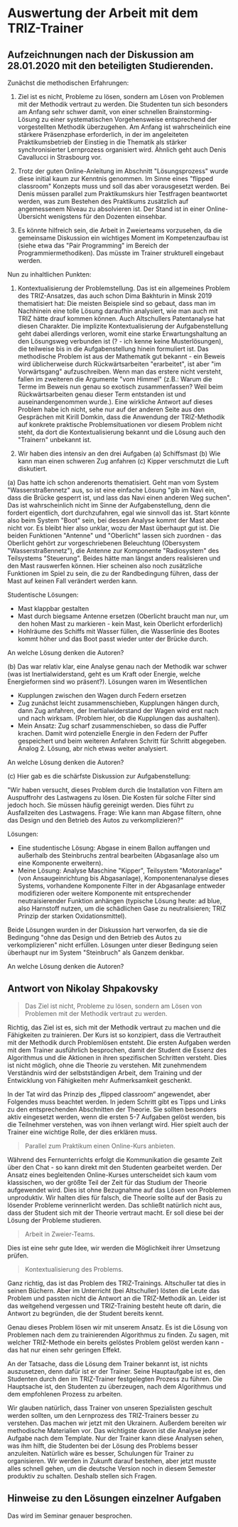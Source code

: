 # Auswertung der Arbeit mit dem TRIZ-Trainer

## Aufzeichnungen nach der Diskussion am 28.01.2020 mit den beteiligten Studierenden.

Zunächst die methodischen Erfahrungen:

1) Ziel ist es nicht, Probleme zu lösen, sondern am Lösen von Problemen mit
der Methodik vertraut zu werden. Die Studenten tun sich besonders am Anfang
sehr schwer damit, von einer schnellen Brainstorming-Lösung zu einer
systematischen Vorgehensweise entsprechend der vorgestellten Methodik
überzugehen.  Am Anfang ist wahrscheinlich eine stärkere Präsenzphase
erforderlich, in der im angeleiteten Praktikumsbetrieb der Einstieg in die
Thematik als stärker synchronisierter Lernprozess organisiert wird.  Ähnlich
geht auch Denis Cavallucci in Strasbourg vor.

2) Trotz der guten Online-Anleitung im Abschnitt "Lösungsprozess" wurde diese
initial kaum zur Kenntnis genommen. Im Sinne eines "flipped classroom"
Konzepts muss und soll das aber vorausgesetzt werden.  Bei Denis müssen
parallel zum Praktikumskurs hier Testfragen beantwortet werden, was zum
Bestehen des Praktikums zusätzlich auf angemessenem Niveau zu absolvieren ist.
Der Stand ist in einer Online-Übersicht wenigstens für den Dozenten einsehbar.

3) Es könnte hilfreich sein, die Arbeit in Zweierteams vorzusehen, da die
gemeinsame Diskussion ein wichtiges Moment im Kompetenzaufbau ist (siehe etwa
das "Pair Programming" im Bereich der Programmiermethodiken). Das müsste
im Trainer strukturell eingebaut werden.

Nun zu inhaltlichen Punkten:

1) Kontextualisierung der Problemstellung. Das ist ein allgemeines Problem des
TRIZ-Ansatzes, das auch schon Dima Bakhturin in Minsk 2019 thematisiert hat:
Die meisten Beispiele sind so gebaut, dass man im Nachhinein eine tolle Lösung
daraufhin analysiert, wie man auch mit TRIZ hätte drauf kommen können. Auch
Altschullers Patentanalyse hat diesen Charakter.  Die implizite
Kontextualisierung der Aufgabenstellung geht dabei allerdings verloren, womit
eine starke Erwartungshaltung an den Lösungsweg verbunden ist (? - ich kenne
keine Musterlösungen), die teilweise bis in die Aufgabenstellung hinein
formuliert ist.  Das methodische Problem ist aus der Mathematik gut bekannt -
ein Beweis wird üblicherweise durch Rückwärtsarbeiten "erarbeitet", ist aber
"im Vorwärtsgang" aufzuschreiben.  Wenn man das erstere nicht versteht, fallen
im zweiteren die Argumente "vom Himmel" (z.B.: Warum die Terme im Beweis nun
genau so exotisch zusammenfassen? Weil beim Rückwärtsarbeiten genau dieser
Term entstanden ist und auseinandergenommen wurde.). Eine wirkliche Antwort
auf dieses Problem habe ich nicht, sehe nur auf der anderen Seite aus den
Gesprächen mit Kirill Domkin, dass die Anwendung der TRIZ-Methodik auf
konkrete praktische Problemsituationen vor diesem Problem nicht steht, da dort
die Kontextualisierung bekannt und die Lösung auch den "Trainern" unbekannt
ist.

2) Wir haben dies intensiv an den drei Aufgaben
(a) Schiffsmast
(b) Wie kann man einen schweren Zug anfahren
(c) Kipper verschmutzt die Luft
diskutiert.

(a) Das hatte ich schon anderenorts thematisiert. Geht man vom System
"Wasserstraßennetz" aus, so ist eine einfache Lösung "gib im Navi ein, dass
die Brücke gesperrt ist, und lass das Navi einen anderen Weg suchen".  Das ist
wahrscheinlich nicht im Sinne der Aufgabenstellung, denn die fordert
eigentlich, dort durchzufahren, egal wie sinnvoll das ist.  Start könnte also
beim System "Boot" sein, bei dessen Analyse kommt der Mast aber nicht vor.  Es
bleibt hier also unklar, wozu der Mast überhaupt gut ist. Die beiden
Funktionen "Antenne" und "Oberlicht" lassen sich zuordnen - das Oberlicht
gehört zur vorgeschriebenen Beleuchtung (Obersystem "Wasserstraßennetz"), die
Antenne zur Komponente "Radiosystem" des Teilsystems "Steuerung". Beides hätte
man längst anders realisieren und den Mast rauswerfen können.  Hier scheinen
also noch zusätzliche Funktionen im Spiel zu sein, die zu der Randbedingung
führen, dass der Mast auf keinen Fall verändert werden kann.

Studentische Lösungen:
* Mast klappbar gestalten
* Mast durch biegsame Antenne ersetzen (Oberlicht braucht man nur, um den
  hohen Mast zu markieren - kein Mast, kein Oberlicht erforderlich)
* Hohlräume des Schiffs mit Wasser füllen, die Wasserlinie des Bootes kommt
  höher und das Boot passt wieder unter der Brücke durch.

An welche Lösung denken die Autoren? 

(b) Das war relativ klar, eine Analyse genau nach der Methodik war schwer (was
ist Inertialwiderstand, geht es um Kraft oder Energie, welche Energieformen
sind wo präsent?). Lösungen waren im Wesentlichen
* Kupplungen zwischen den Wagen durch Federn ersetzen
* Zug zunächst leicht zusammenschieben, Kupplungen hängen durch, dann Zug
  anfahren, der Inertialwiderstand der Wagen wird erst nach und nach wirksam.
  (Problem hier, ob die Kupplungen das aushalten).
* Mein Ansatz: Zug scharf zusammenschieben, so dass die Puffer krachen. Damit
  wird potenzielle Energie in den Federn der Puffer gespeichert und beim
  weiteren Anfahren Schritt für Schritt abgegeben. Analog 2. Lösung, abr nich
  etwas weiter analysiert.

An welche Lösung denken die Autoren? 

(c) Hier gab es die schärfste Diskussion zur Aufgabenstellung:

"Wir haben versucht, dieses Problem durch die Installation von Filtern am
Auspuffrohr des Lastwagens zu lösen. Die Kosten für solche Filter sind jedoch
hoch. Sie müssen häufig gereinigt werden. Dies führt zu Ausfallzeiten des
Lastwagens. Frage: Wie kann man Abgase filtern, ohne das Design und den
Betrieb des Autos zu verkomplizieren?"

Lösungen: 
* Eine studentische Lösung: Abgase in einem Ballon auffangen und außerhalb des
  Steinbruchs zentral bearbeiten (Abgasanlage also um eine Komponente
  erweitern).
* Meine Lösung: Analyse Maschine "Kipper", Teilsystem "Motoranlage" (von
  Ansaugeinrichtung bis Abgasanlage), Komponentenanalyse dieses Systems,
  vorhandene Komponente Filter in der Abgasanlage entweder modifizieren oder
  weitere Komponente mit entsprechender neutraisierender Funktion anhängen
  (typische Lösung heute: ad blue, also Harnstoff nutzen, um die schädlichen
  Gase zu neutralisieren; TRIZ Prinzip der starken Oxidationsmittel).

Beide Lösungen wurden in der Diskussion hart verworfen, da sie die Bedingung
"ohne das Design und den Betrieb des Autos zu verkomplizieren" nicht erfüllen.
Lösungen unter dieser Bedingung seien überhaupt nur im System "Steinbruch" als
Ganzem denkbar.

An welche Lösung denken die Autoren?

## Antwort von Nikolay Shpakovsky

<blockquote> Das Ziel ist nicht, Probleme zu lösen, sondern am Lösen von
Problemen mit der Methodik vertraut zu werden. </blockquote>

Richtig, das Ziel ist es, sich mit der Methodik vertraut zu machen und die
Fähigkeiten zu trainieren. Der Kurs ist so konzipiert, dass die Vertrautheit
mit der Methodik durch Problemlösen entsteht. Die ersten Aufgaben werden mit
dem Trainer ausführlich besprochen, damit der Student die Essenz des
Algorithmus und die Aktionen in ihren spezifischen Schritten versteht. Dies
ist nicht möglich, ohne die Theorie zu verstehen. Mit zunehmendem Verständnis
wird der selbstständigen Arbeit, dem Training und der Entwicklung von
Fähigkeiten mehr Aufmerksamkeit geschenkt.

In der Tat wird das Prinzip des „flipped classroom“ angewendet, aber Folgendes
muss beachtet werden. In jedem Schritt gibt es Tipps und Links zu den
entsprechenden Abschnitten der Theorie.  Sie sollten besonders aktiv
eingesetzt werden, wenn die ersten 5-7 Aufgaben gelöst werden, bis die
Teilnehmer verstehen, was von ihnen verlangt wird. Hier spielt auch der
Trainer eine wichtige Rolle, der dies erklären muss.

<blockquote> Parallel zum Praktikum einen Online-Kurs anbieten. </blockquote>

Während des Fernunterrichts erfolgt die Kommunikation die gesamte Zeit über
den Chat - so kann direkt mit den Studenten gearbeitet werden.  Der Ansatz
eines begleitenden Online-Kurses unterscheidet sich kaum vom klassischen, wo
der größte Teil der Zeit für das Studium der Theorie aufgewendet wird. Dies
ist ohne Bezugnahme auf das Lösen von Problemen unproduktiv. Wir halten dies
für falsch, die Theorie sollte auf der Basis zu lösender Probleme
verinnerlicht werden.  Das schließt natürlich nicht aus, dass der Student sich
mit der Theorie vertraut macht.  Er soll diese bei der Lösung der Probleme
studieren.

<blockquote> Arbeit in Zweier-Teams. </blockquote>

Dies ist eine sehr gute Idee, wir werden die Möglichkeit ihrer Umsetzung
prüfen.

<blockquote>Kontextualisierung des Problems. </blockquote>

Ganz richtig, das ist das Problem des TRIZ-Trainings. Altschuller tat dies in
seinen Büchern. Aber im Unterricht (bei Altschuller) lösten die Leute das
Problem und passten nicht die Antwort an die TRIZ-Methodik an. Leider ist das
weitgehend vergessen und TRIZ-Training besteht heute oft darin, die Antwort zu
begründen, die der Student bereits kennt.

Genau dieses Problem lösen wir mit unserem Ansatz. Es ist die Lösung von
Problemen nach dem zu trainierenden Algorithmus zu finden. Zu sagen, mit
welcher TRIZ-Methode ein bereits gelöstes Problem gelöst werden kann - das hat
nur einen sehr geringen Effekt.

An der Tatsache, dass die Lösung dem Trainer bekannt ist, ist nichts
auszusetzen, denn dafür ist er der Trainer. Seine Hauptaufgabe ist es, den
Studenten durch den im TRIZ-Trainer festgelegten Prozess zu führen. Die
Hauptsache ist, den Studenten zu überzeugen, nach dem Algorithmus und dem
empfohlenen Prozess zu arbeiten.

Wir glauben natürlich, dass Trainer von unseren Spezialisten geschult werden
sollten, um den Lernprozess des TRIZ-Trainers besser zu verstehen.  Das machen
wir jetzt mit den Ukrainern.  Außerdem bereiten wir methodische Materialien
vor. Das wichtigste davon ist die Analyse jeder Aufgabe nach dem Template. Nur
der Trainer kann diese Analysen sehen, was ihm hilft, die Studenten bei der
Lösung des Problems besser anzuleiten.  Natürlich wäre es besser, Schulungen
für Trainer zu organisieren. Wir werden in Zukunft darauf bestehen, aber jetzt
musste alles schnell gehen, um die deutsche Version noch in diesem Semester
produktiv zu schalten. Deshalb stellen sich Fragen.

## Hinweise zu den Lösungen einzelner Aufgaben

Das wird im Seminar genauer besprochen. 